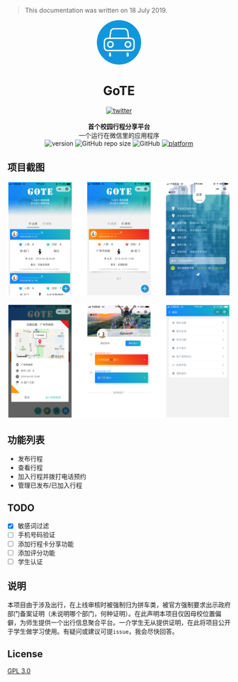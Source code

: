 > This documentation was written on 18 July 2019. 



<p align="center"><img src="README/logo.png" alt="logo" width="100" height="100"></p>
<h1 align="center">GoTE</h1>
<div align="center">
  <a href="https://blog.tcp404.com">
    <img src="https://img.shields.io/badge/BLOG-TCP404-1296DC.svg?style=for-the-badge" alt="twitter">
  </a>
</div><br/>
<div align="center">
  <strong>首个校园行程分享平台</strong>
</div>
<div align="center">
  一个运行在微信里的应用程序
</div>

<div align="center" >
	<!--version-->
	<img alt="version" src="https://img.shields.io/badge/version-v1.0-green.svg?style=for-the-badge"/>
	<!--repo size-->
    <img alt="GitHub repo size" src="https://img.shields.io/github/repo-size/TCP404/GoTE-miniprogram.svg?color=green&style=for-the-badge">
    <!--license-->
    <img alt="GitHub" src="https://img.shields.io/github/license/TCP404/GoTE-miniprogram.svg?color=green&style=for-the-badge">
    <!--platform-->
    <a href="https://developers.weixin.qq.com/miniprogram/dev/devtools/download.html">
    	<img alt="platform" src="https://img.shields.io/badge/platform-wechat-black.svg?style=for-the-badge"/>
    </a>
</div>



## 项目截图

![项目截图1](README/界面设计1.png)

![项目截图2](README/界面设计2.png)

## 功能列表

- 发布行程
- 查看行程
- 加入行程并拨打电话预约
- 管理已发布/已加入行程

## TODO

- [x] 敏感词过滤
- [ ] 手机号码验证
- [ ] 添加行程卡分享功能
- [ ] 添加评分功能
- [ ] 学生认证

## 说明

本项目由于涉及出行，在上线审核时被强制归为拼车类，被官方强制要求出示政府部门备案证明（未说明哪个部门，何种证明）。在此声明本项目仅因母校位置偏僻，为师生提供一个出行信息聚合平台。一介学生无从提供证明，在此将项目公开于学生做学习使用。有疑问或建议可提`issue`，我会尽快回答。

## License

<a href="./LICENSE">GPL 3.0</a>

